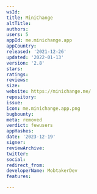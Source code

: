 ```yaml
---
wsId: 
title: MiniChange
altTitle: 
authors: 
users: 5
appId: me.minichange.app
appCountry: 
released: '2021-12-26'
updated: '2022-01-13'
version: '2.8'
stars: 
ratings: 
reviews: 
size: 
website: https://minichange.me/
repository: 
issue: 
icon: me.minichange.app.png
bugbounty: 
meta: removed
verdict: fewusers
appHashes: 
date: '2023-12-19'
signer: 
reviewArchive: 
twitter: 
social: 
redirect_from: 
developerName: MobtakerDev
features: 

---
```


